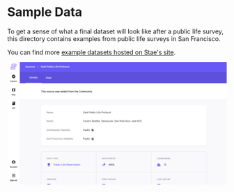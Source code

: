 # Sample Data

To get a sense of what a final dataset will look like after a public life survey, this directory contains examples from public life surveys in San Francisco.

You can find more [example datasets hosted on Stae's site](https://sf-ca.municipal.systems/sources/fed86a0c-78a2-4b46-8d10-1ebabfcaa21e).

![Screenshot of Stae website showing available datasets](stae-site.png)
